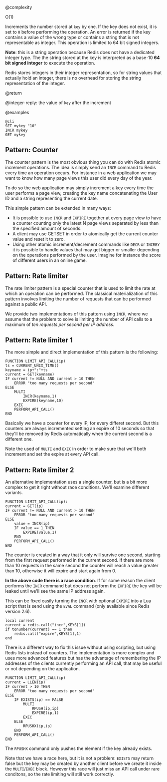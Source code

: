 @complexity

O(1)


Increments the number stored at `key` by one.
If the key does not exist, it is set to `0` before performing the operation. An
error is returned if the key contains a value of the wrong type or contains a
string that is not representable as integer. This operation is limited to 64
bit signed integers.

**Note**: this is a string operation because Redis does not have a dedicated
integer type. The the string stored at the key is interpreted as a base-10 **64
bit signed integer** to execute the operation.

Redis stores integers in their integer representation, so for string values
that actually hold an integer, there is no overhead for storing the
string representation of the integer.

@return

@integer-reply: the value of `key` after the increment

@examples

    @cli
    SET mykey "10"
    INCR mykey
    GET mykey

## Pattern: Counter

The counter pattern is the most obvious thing you can do with Redis atomic
increment operations. The idea is simply send an `INCR` command to Redis every
time an operation occurs. For instance in a web application we may want to know
how many page views this user did every day of the year.

To do so the web application may simply increment a key every time the user
performs a page view, creating the key name concatenating the User ID and a
string representing the current date.

This simple pattern can be extended in many ways:

* It is possible to use `INCR` and `EXPIRE` together at every page view to have a counter counting only the latest N page views separated by less than the specified amount of seconds.
* A client may use GETSET in order to atomically get the current counter value and reset it to zero.
* Using other atomic increment/decrement commands like `DECR` or `INCRBY` it is possible to handle values that may get bigger or smaller depending on the operations performed by the user. Imagine for instance the score of different users in an online game.

## Pattern: Rate limiter

The rate limiter pattern is a special counter that is used to limit the rate
at which an operation can be performed. The classical materialization of this
pattern involves limiting the number of requests that can be performed against
a public API.

We provide two implementations of this pattern using `INCR`, where we assume
that the problem to solve is limiting the number of API calls to a maximum
of *ten requests per second per IP address*.

## Pattern: Rate limiter 1

The more simple and direct implementation of this pattern is the following:

    FUNCTION LIMIT_API_CALL(ip)
    ts = CURRENT_UNIX_TIME()
    keyname = ip+":"+ts
    current = GET(keyname)
    IF current != NULL AND current > 10 THEN
        ERROR "too many requests per second"
    ELSE
        MULTI
            INCR(keyname,1)
            EXPIRE(keyname,10)
        EXEC
        PERFORM_API_CALL()
    END

Basically we have a counter for every IP, for every differet second.
But this counters are always incremented setting an expire of 10 seconds so
that they'll be removed by Redis automatically when the current second is
a different one.

Note the used of `MULTI` and `EXEC` in order to make sure that we'll both
increment and set the expire at every API call.

## Pattern: Rate limiter 2

An alternative implementation uses a single counter, but is a bit more
complex to get it right without race conditions. We'll examine different
variants.

    FUNCTION LIMIT_API_CALL(ip):
    current = GET(ip)
    IF current != NULL AND current > 10 THEN
        ERROR "too many requests per second"
    ELSE
        value = INCR(ip)
        IF value == 1 THEN
            EXPIRE(value,1)
        END
        PERFORM_API_CALL()
    END

The counter is created in a way that it only will survive one second, starting
from the first request performed in the current second. If there are more than
10 requests in the same second the counter will reach a value greater than
10, otherwise it will expire and start again from 0.

**In the above code there is a race condition**. If for some reason the
client performs the `INCR` command but does not perform the `EXPIRE` the
key will be leaked until we'll see the same IP address again.

This can be fixed easily turning the `INCR` with optional `EXPIRE` into a
Lua script that is send using the `EVAL` command (only available since Redis
version 2.6).

    local current
    current = redis.call("incr",KEYS[1])
    if tonumber(current) == 1 then
        redis.call("expire",KEYS[1],1)
    end

There is a different way to fix this issue without using scripting, but using
Redis lists instead of counters.
The implementation is more complex and uses more advanced features but has the advantage of remembering the IP addresses of the clients currently performing an API call, that may be useful or not depending on the application.

    FUNCTION LIMIT_API_CALL(ip)
    current = LLEN(ip)
    IF current > 10 THEN
        ERROR "too many requests per second"
    ELSE
        IF EXISTS(ip) == FALSE
            MULTI
                RPUSH(ip,ip)
                EXPIRE(ip,1)
            EXEC
        ELSE
            RPUSHX(ip,ip)
        END
        PERFORM_API_CALL()
    END

The `RPUSHX` command only pushes the element if the key already exists.

Note that we have a race here, but it is not a problem: `EXISTS` may return false but the key may be created by another client before we create it inside the
`MULTI`/`EXEC` block. However this race will just miss an API call under rare
conditons, so the rate limiting will still work correctly.
